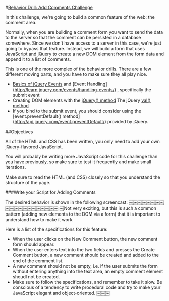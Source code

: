 #[Behavior Drill: Add Comments Challenge](https://socrates.devbootcamp.com/challenges/307)

In this challenge, we're going to build a common feature of the web: the comment area.

Normally, when you are building a comment form you want to send the data to the server so that the comment can be persisted in a database somewhere. Since we don't have access to a server in this case, we're just going to bypass that feature. Instead, we will build a form that uses JavaScript and jQuery to create a new DOM element from the form data and append it to a list of comments.

This is one of the more complex of the behavior drills. There are a few different moving parts, and you have to make sure they all play nice.

- [Basics of jQuery Events](http://learn.jquery.com/events/event-basics/) and [Event Handling] (http://learn.jquery.com/events/handling-events/) , specifically the submit event
- Creating DOM elements with the [jQuery() method](http://api.jquery.com/jQuery/#jQuery2) The jQuery [val() method](http://api.jquery.com/val/)
- If you bind to the submit event, you should consider using the [event.preventDefault() method] (http://api.jquery.com/event.preventDefault/) provided by jQuery.

##Objectives

All of the HTML and CSS has been written, you only need to add your own jQuery-flavored JavaScript.

You will probably be writing more JavaScript code for this challenge than you have previously, so make sure to test it frequently and make small iterations.

Make sure to read the HTML (and CSS) closely so that you understand the structure of the page.

###Write your Script for Adding Comments

The desired behavior is shown in the following screencast:
￼￼￼￼￼￼￼￼￼￼￼￼￼￼￼￼￼￼￼￼
￼Not very exciting, but this is such a common pattern (adding new elements to the DOM via a form) that it is important to understand how to make it work.

Here is a list of the specifications for this feature:

- When the user clicks on the New Comment button, the new comment form should appear.
- When the user enters text into the two fields and presses the Create Comment button, a new comment should be created and added to the end of the comment list.
- A new comment should not be empty, i.e. if the user submits the form without entering anything into the text area, an empty comment element shoudl not be created.
- Make sure to follow the specifications, and remember to take it slow. Be conscious of a tendency to write procedural code and try to make your JavaScript elegant and object-oriented.
￼￼￼
